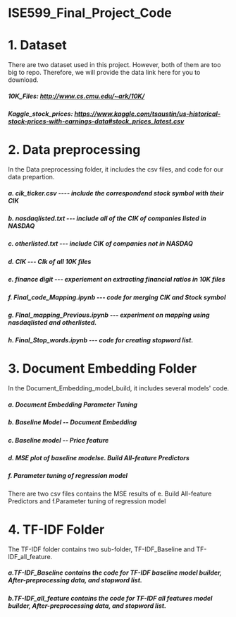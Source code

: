 # ISE599_Final_Project_Code

# 1. Dataset

There are two dataset used in this project. However, both of them are too big to repo. Therefore, we will provide the data link here for you to download.

##### 10K_Files: http://www.cs.cmu.edu/~ark/10K/
##### Kaggle_stock_prices: https://www.kaggle.com/tsaustin/us-historical-stock-prices-with-earnings-data#stock_prices_latest.csv


# 2. Data preprocessing

In the Data preprocessing folder, it includes the csv files, and code for our data prepartion.
##### a. cik_ticker.csv ---- include the correspondend stock symbol with their CIK
##### b. nasdaqlisted.txt --- include all of the CIK of companies listed in NASDAQ
##### c. otherlisted.txt --- include CIK of companies not in NASDAQ
##### d. CIK --- CIk of all 10K files 
##### e. finance digit --- experiement on extracting financial ratios in 10K files
##### f. Final_code_Mapping.ipynb --- code for merging CIK and Stock symbol
##### g. FInal_mapping_Previous.ipynb --- experiment on mapping using nasdaqlisted and otherlisted.
##### h. Final_Stop_words.ipynb --- code for creating stopword list.


# 3. Document Embedding Folder

In the Document_Embedding_model_build, it includes several models' code.
##### a. Document Embedding Parameter Tuning
##### b. Baseline Model -- Document Embedding
##### c. Baseline model -- Price feature
##### d. MSE plot of baseline modelse. Build All-feature Predictors
##### f. Parameter tuning of regression model

There are two csv files contains the MSE results of e. Build All-feature Predictors  and f.Parameter tuning of regression model


# 4. TF-IDF Folder 

The TF-IDF folder contains two sub-folder, TF-IDF_Baseline and TF-IDF_all_feature.
##### a.TF-IDF_Baseline contains the code for TF-IDF baseline model builder, After-preprocessing data, and stopword list.
##### b.TF-IDF_all_feature contains the code for TF-IDF all features model builder, After-preprocessing data, and stopword list.
